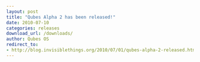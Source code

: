 ```yaml
---
layout: post
title: "Qubes Alpha 2 has been released!"
date: 2010-07-10
categories: releases
download_url: /downloads/
author: Qubes OS
redirect_to:
- http://blog.invisiblethings.org/2010/07/01/qubes-alpha-2-released.html
---
```

